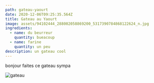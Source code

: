 ```yaml
---
path: gateau-yaourt
date: 2020-12-06T09:25:35.564Z
title: Gateau au Yaourt
image: assets/94102444_288002058869200_5317390784868122624_n.jpg
ingredients:
  - name: du beurreur
    quantity: bueacoup
  - name: farine
    quantity: un peu
description: un gateau cool
---
```

bonjour faites ce gateau sympa 

![gateau](assets/94102444_288002058869200_5317390784868122624_n.jpg "gateau cool")
